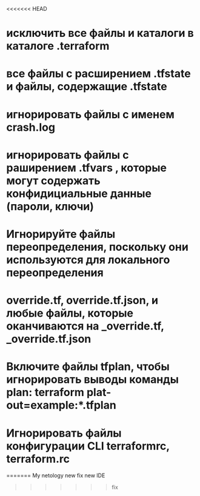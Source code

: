 <<<<<<< HEAD
# исключить все файлы и каталоги в каталоге .terraform
# все файлы с расширением .tfstate и файлы, содержащие .tfstate
# игнорировать файлы с именем crash.log
# игнорировать файлы с раширением .tfvars , которые могут содержать конфидициальные данные (пароли, ключи)
# Игнорируйте файлы переопределения, поскольку они используются для локального переопределения
# override.tf, override.tf.json, и любые файлы, которые оканчиваются на _override.tf, _override.tf.json
# Включите файлы tfplan, чтобы игнорировать выводы команды plan: terraform plat-out=example:*.tfplan
# Игнорировать файлы конфигурации CLI terraformrc, terraform.rc
=======
My netology
new fix
new IDE
>>>>>>> fix
